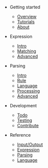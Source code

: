 
* Getting started

  * [Overview](overview)
  * [Tutorials](tutorial)
  * [About](about)

* Expression

  * [Intro](expr/intro)
  * [Matching](expr/match)
  * [Advanced](expr/adv)

* Parsing

  * [Intro](parse/intro)
  * [Rule](parse/rule)
  * [Language](parse/lang)
  * [Processing](parse/proc)
  * [Advanced](parse/adv)

* Development

  * [Todo](dev/todo)
  * [Testing](dev/test)
  * [Contribute](dev/contrib)

* Reference

  * [Input/Output](ref/io)
  * [Expression](ref/expr)
  * [Parsing](ref/parse)
  * [Language](ref/lang)
